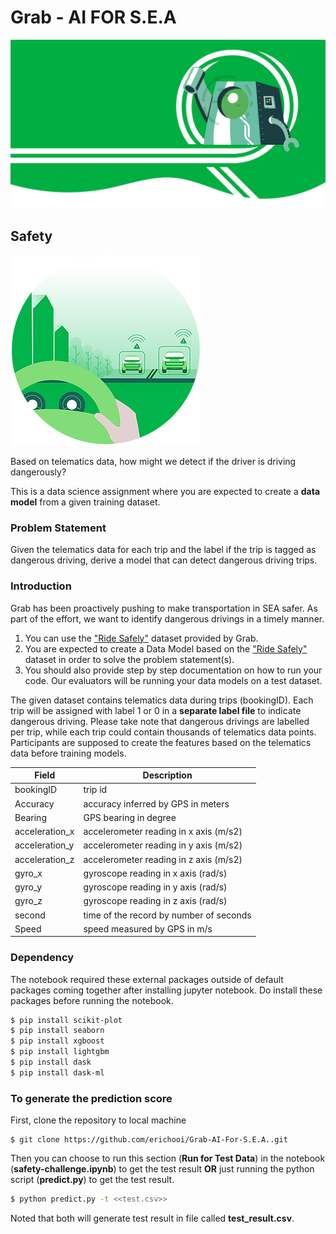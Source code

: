 # Grab - AI FOR S.E.A

![safety_challenge](fig/logo.webp)

## Safety 
![safety_challenge](fig/safety.webp)

Based on telematics data, how might we detect if the driver is driving dangerously?

This is a data science assignment where you are expected to create a **data model** from a given training dataset.

### Problem Statement
Given the telematics data for each trip and the label if the trip is tagged as dangerous driving, derive a model that can detect dangerous driving trips.

### Introduction
Grab has been proactively pushing to make transportation in SEA safer. As part of the effort, we want to identify dangerous drivings in a timely manner.

1. You can use the ["Ride Safely"](https://s3-ap-southeast-1.amazonaws.com/grab-aiforsea-dataset/safety.zip) dataset provided by Grab.
2. You are expected to create a Data Model based on the ["Ride Safely"](https://s3-ap-southeast-1.amazonaws.com/grab-aiforsea-dataset/safety.zip) dataset in order to solve the problem statement(s).
3. You should also provide step by step documentation on how to run your code. Our evaluators will be running your data models on a test dataset.

The given dataset contains telematics data during trips (bookingID). Each trip will be assigned with label 1 or 0 in a **separate label file** to indicate dangerous driving. Please take note that dangerous drivings are labelled per trip, while each trip could contain thousands of telematics data points. Participants are supposed to create the features based on the telematics data before training models.

| Field | Description |
| -- | -- |
| bookingID | trip id |
| Accuracy | accuracy inferred by GPS in meters |
| Bearing | GPS bearing in degree |
| acceleration_x | accelerometer reading in x axis (m/s2) |
| acceleration_y | accelerometer reading in y axis (m/s2) |
| acceleration_z | accelerometer reading in z axis (m/s2) |
| gyro_x | gyroscope reading in x axis (rad/s) |
| gyro_y | gyroscope reading in y axis (rad/s) |
| gyro_z | gyroscope reading in z axis (rad/s) |
| second | time of the record by number of seconds |
| Speed | speed measured by GPS in m/s |

### Dependency
The notebook required these external packages outside of default packages coming together after installing jupyter notebook. Do install these packages before running the notebook.
```sh 
$ pip install scikit-plot
$ pip install seaborn
$ pip install xgboost
$ pip install lightgbm
$ pip install dask
$ pip install dask-ml
```

### To generate the prediction score
First, clone the repository to local machine
```git
$ git clone https://github.com/erichooi/Grab-AI-For-S.E.A..git
```
Then you can choose to run this section (**Run for Test Data**) in the notebook (**safety-challenge.ipynb**) to get the test result
**OR**
 just running the python script (**predict.py**) to get the test result.
```sh
$ python predict.py -t <<test.csv>>
```

Noted that both will generate test result in file called **test_result.csv**.